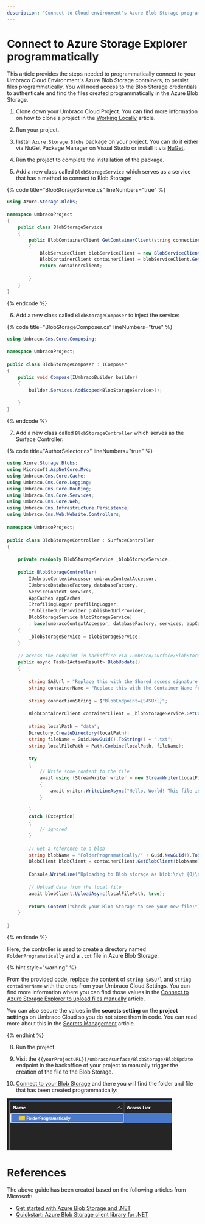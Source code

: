 ```yaml
---
description: "Connect to Cloud environment's Azure Blob Storage programmatically."
---
```


# Connect to Azure Storage Explorer programmatically

This article provides the steps needed to programmatically connect to your Umbraco Cloud Environment's Azure Blob Storage containers, to persist files programmatically. You will need access to the Blob Storage credentials to authenticate and find the files created programmatically in the Azure Blob Storage.

1. Clone down your Umbraco Cloud Project. You can find more information on how to clone a project in the [Working Locally](../working-locally.md) article.

2. Run your project.

3. Install `Azure.Storage.Blobs` package on your project. You can do it either via NuGet Package Manager on Visual Studio or install it via [NuGet](https://www.nuget.org/packages/Azure.Storage.Blobs/).

4. Run the project to complete the installation of the package.

5. Add a new class called `BlobStorageService` which serves as a service that has a method to connect to Blob Storage:

{% code title="BlobStorageService.cs" lineNumbers="true" %}

```csharp
using Azure.Storage.Blobs;

namespace UmbracoProject
{
    public class BlobStorageService
    {
        public BlobContainerClient GetContainerClient(string connectionString, string containerName)
        {
            BlobServiceClient blobServiceClient = new BlobServiceClient(connectionString);
            BlobContainerClient containerClient = blobServiceClient.GetBlobContainerClient(containerName);
            return containerClient;

        }
    }
}
```

{% endcode %}

6. Add a new class called `BlobStorageComposer` to inject the service:

{% code title="BlobStorageComposer.cs" lineNumbers="true" %}

```csharp
using Umbraco.Cms.Core.Composing;

namespace UmbracoProject;

public class BlobStorageComposer : IComposer
{
    public void Compose(IUmbracoBuilder builder)
    {
        builder.Services.AddScoped<BlobStorageService>();

    }
}
```

{% endcode %}

7. Add a new class called `BlobStorageController` which serves as the Surface Controller:

{% code title="AuthorSelector.cs" lineNumbers="true" %}

```csharp
using Azure.Storage.Blobs;
using Microsoft.AspNetCore.Mvc;
using Umbraco.Cms.Core.Cache;
using Umbraco.Cms.Core.Logging;
using Umbraco.Cms.Core.Routing;
using Umbraco.Cms.Core.Services;
using Umbraco.Cms.Core.Web;
using Umbraco.Cms.Infrastructure.Persistence;
using Umbraco.Cms.Web.Website.Controllers;

namespace UmbracoProject;

public class BlobStorageController : SurfaceController
{

    private readonly BlobStorageService _blobStorageService;

    public BlobStorageController(
        IUmbracoContextAccessor umbracoContextAccessor,
        IUmbracoDatabaseFactory databaseFactory,
        ServiceContext services,
        AppCaches appCaches,
        IProfilingLogger profilingLogger,
        IPublishedUrlProvider publishedUrlProvider,
        BlobStorageService blobStorageService)
        : base(umbracoContextAccessor, databaseFactory, services, appCaches, profilingLogger, publishedUrlProvider)
    {
        _blobStorageService = blobStorageService;
    }

    // access the endpoint in backoffice via /umbraco/surface/BlobStorage/BlobUpdate
    public async Task<IActionResult> BlobUpdate()
    {

        string SASUrl = "Replace this with the Shared access signature URL (SAS) from Umbraco Cloud settings"; 
        string containerName = "Replace this with the Container Name from the Umbraco Cloud settings"; 

        string connectionString = $"BlobEndpoint={SASUrl}";

        BlobContainerClient containerClient = _blobStorageService.GetContainerClient(connectionString, containerName);

        string localPath = "data";
        Directory.CreateDirectory(localPath);
        string fileName = Guid.NewGuid().ToString() + ".txt";
        string localFilePath = Path.Combine(localPath, fileName);

        try
        {
            // Write some content to the file
            await using (StreamWriter writer = new StreamWriter(localFilePath))
            {
                await writer.WriteLineAsync("Hello, World! This file is created programatically!");
            }

        }
        catch (Exception)
        {
            // ignored
        }

        // Get a reference to a blob
        string blobName = "FolderProgramatically/" + Guid.NewGuid().ToString() + ".txt"; //the blobName can be anything
        BlobClient blobClient = containerClient.GetBlobClient(blobName);

        Console.WriteLine("Uploading to Blob storage as blob:\n\t {0}\n", blobClient.Uri);

        // Upload data from the local file
        await blobClient.UploadAsync(localFilePath, true);

        return Content("Check your Blob Storage to see your new file!");
    }

}
```

{% endcode %}

Here, the controller is used to create a directory named `FolderProgramatically` and a `.txt` file in Azure Blob Storage.

{% hint style="warning" %}

From the provided code, replace the content of `string SASUrl` and `string containerName` with the ones from your Umbraco Cloud Settings. You can find more information where you can find those values in the [Connect to Azure Storage Explorer to upload files manually](connect-to-azure-storage-explorer.md#getting-the-credentials) article. 

You can also secure the values in the **secrets setting** on the **project settings** on Umbraco Cloud so you do not store them in code. You can read more about this in the [Secrets Management](../project-settings/secrets-management.md) article.

{% endhint %}

8. Run the project.

9. Visit the `{{yourProjectURL}}/umbraco/surface/BlobStorage/BlobUpdate` endpoint in the backoffice of your project to manually trigger the creation of the file to the Blob Storage.

10. [Connect to your Blob Storage](connect-to-azure-storage-explorer.md) and there you will find the folder and file that has been created programmatically:

![Blob folder created programmatically](images/blob-folder-created-programatically.png)

# References

The above guide has been created based on the following articles from Microsoft:

* [Get started with Azure Blob Storage and .NET](https://learn.microsoft.com/en-us/azure/storage/blobs/storage-blob-dotnet-get-started)
* [Quickstart: Azure Blob Storage client library for .NET](https://learn.microsoft.com/en-us/azure/storage/blobs/storage-quickstart-blobs-dotnet)
